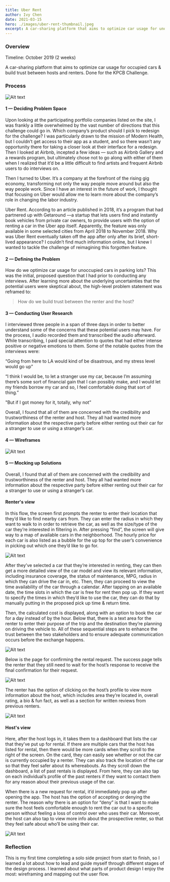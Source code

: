 ```yaml
---
title: Uber Rent
author: Ivy Chen
date: 2021-03-15
hero: ./images/uber-rent-thumbnail.jpeg
excerpt: A car-sharing platform that aims to optimize car usage for unoccupied cars & build trust between hosts and renters
---
```


### Overview

Timeline: October 2019 (2 weeks)

A car-sharing platform that aims to optimize car usage for occupied cars & build trust between hosts and renters. Done for the KPCB Challenge. 

### Process 

<div className="Image__Small">
  <img
    src="./images/timeline.png"
    title="timeline"
    alt="Alt text"
  />
</div>

#### 1 — Deciding Problem Space 

Upon looking at the participating portfolio companies listed on the site, I was frankly a little overwhelmed by the vast number of directions that this challenge could go in. Which company’s product should I pick to redesign for the challenge? I was particularly drawn to the mission of Modern Health, but I couldn’t get access to their app as a student, and so there wasn’t any opportunity there for taking a closer look at their interface for a redesign. Then I looked at Airbnb, incepted a few ideas — such as Airbnb Gallery and a rewards program, but ultimately chose not to go along with either of them when I realized that it’d be a little difficult to find artists and frequent Airbnb users to do interviews on.

Then I turned to Uber. It’s a company at the forefront of the rising gig economy, transforming not only the way people move around but also the way people work. Since I have an  interest in the future of work, I thought that focusing on Uber would allow me to learn more about the company’s role in changing the labor industry.

Uber Rent. According to an article published in 2018, it’s a program that had partnered up with Getaround —a startup that lets users find and instantly book vehicles from private car owners, to provide users with the option of renting a car in the Uber app itself. Apparently, the feature was only available in some selected cities from April 2018 to November 2018. Why was Uber Rent eventually taken off the app after only after its brief, short-lived appearance? I couldn’t find much information online, but I knew I wanted to tackle the challenge of reimagining this forgotten feature.

#### 2 — Defining the Problem 

How do we optimize car usage for unoccupied cars in parking lots? This was the initial, proposed question that I had prior to conducting any interviews. After learning more about the underlying uncertainties that the potential users were skeptical about, the high-level problem statement was reframed to:

>How do we build trust between the renter and the host?

#### 3 — Conducting User Research  

I interviewed three people in a span of three days in order to better understand some of the concerns that these potential users may have. For the process, I audio recorded them and transcribed the audio afterward. While transcribing, I paid special attention to quotes that had either intense positive or negative emotions to them. Some of the notable quotes from the interviews were:

“Going from here to LA would kind of be disastrous, and my stress level would go up”

“I think I would be, to let a stranger use my car, because I’m assuming there’s some sort of financial gain that I can possibly make, and I would let my friends borrow my car and so, I feel comfortable doing that sort of thing.”

"But if I got money for it, totally, why not”

Overall, I found that all of them are concerned with the credibility and trustworthiness of the renter and host. They all had wanted more information about the respective party before either renting out their car for a stranger to use or using a stranger’s car.


#### 4 — Wireframes

<div className="Image__Small">
  <img
    src="./images/wireframes.jpeg"
    title="wireframes"
    alt="Alt text"
  />
</div>


#### 5 — Mocking up Solutions

Overall, I found that all of them are concerned with the credibility and trustworthiness of the renter and host. They all had wanted more information about the respective party before either renting out their car for a stranger to use or using a stranger’s car.

#### Renter's view

In this flow, the screen first prompts the renter to enter their location that they’d like to find nearby cars from. They can enter the radius in which they want to walk to in order to retrieve the car, as well as the size/type of the car they’re interested in filtering in. After pressing “find”, the screen will give way to a map of available cars in the neighborhood. The hourly price for each car is also listed as a bubble for the up top for the user’s convenience in picking out which one they’d like to go for.

<div className="Image__Small">
  <img
    src="./images/renter-view.jpeg"
    title="renters"
    alt="Alt text"
  />
</div>

After they’ve selected a car that they’re interested in renting, they can then get a more detailed view of the car model and view its relevant information, including insurance coverage, the status of maintenance, MPG, radius in which they can drive the car in, etc. Then, they can proceed to view the time availability of the car through a calendar. After tapping on an available date, the time slots in which the car is free for rent then pop up. If they want to specify the times in which they’d like to use the car, they can do that by manually putting in the proposed pick up time & return time.

Then, the calculated cost is displayed, along with an option to book the car for a day instead of by the hour. Below that, there is a text area for the renter to enter their purpose of the trip and the destination they’re planning on driving the vehicle to. All of these sequential steps are to enhance the trust between the two stakeholders and to ensure adequate communication occurs before the exchange happens.

<div className="Image__Small">
  <img
    src="./images/availability.jpeg"
    title="availabilitys"
    alt="Alt text"
  />
</div>

Below is the page for confirming the rental request. The success page tells the renter that they still need to wait for the host’s response to receive the final confirmation for their request.

<div className="Image__Small">
  <img
    src="./images/confirm.jpeg"
    title="confirm"
    alt="Alt text"
  />
</div>

The renter has the option of clicking on the host’s profile to view more information about the host, which includes area they’re located in, overall rating, a bio & fun fact, as well as a section for written reviews from previous renters.

<div className="Image__Small">
  <img
    src="./images/review.jpeg"
    title="review"
    alt="Alt text"
  />
</div>

#### Host's view

Here, after the host logs in, it takes them to a dashboard that lists the car that they’ve put up for rental. If there are multiple cars that the host has listed for rental, then there would be more cards when they scroll to the right of the screen. On the card, they can easily see whether or not the car is currently occupied by a renter. They can also track the location of the car so that they feel safer about its whereabouts. As they scroll down the dashboard, a list of past rentals is displayed. From here, they can also tap on each individual’s profile of the past renters if they want to contact them for any reason about their previous usage of the car.

When there is a new request for rental, it’d immediately pop up after opening the app. The host has the option of accepting or denying the renter. The reason why there is an option for “deny” is that I want to make sure the host feels comfortable enough to rent the car out to a specific person without feeling a loss of control over who uses their car. Moreover, the host can also tap to view more info about the prospective renter, so that they feel safe about who’ll be using their car.

<div className="Image__Small">
  <img
    src="./images/host-view.jpeg"
    title="host-view"
    alt="Alt text"
  />
</div>

### Reflection

This is my first time completing a solo side project from start to finish, so I learned a lot about how to lead and guide myself through different stages of the design process. I learned about what parts of product design I enjoy the most: wireframing and mapping out the user flow.